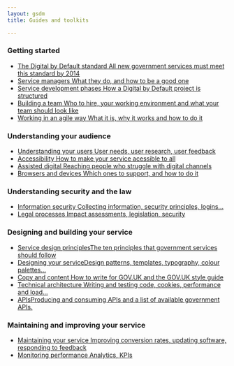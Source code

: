 ```yaml
---
layout: gsdm
title: Guides and toolkits

---
```

<div class="topic">
  <h3>Getting started</h3>
  <ul>
      <li><a href="/digital-by-default"><span class="title">The Digital by Default standard</span><span class="description">  All new government services must meet this standard by 2014</span></a></li>
      <li><a href="/guides/building-a-team/servicemanager.html"><span class="title">Service managers</span><span class="description">  What they do, and how to be a good one</span></a></li>
      <li><a href="/guides/phases"><span class="title">Service development phases</span><span class="description">  How a Digital by Default project is structured</span></a></li>
      <li><a href="/guides/building-a-team/"><span class="title">Building a team</span><span class="description">  Who to hire, your working environment and what your team should look like</span></a></li>
      <li><a href="/guides/working-in-an-agile-way/"><span class="title">Working in an agile way</span><span class="description">  What it is, why it works and how to do it</span></a></li>
  </ul>
</div>
<div class="topic">
<h3>Understanding your audience</h3>
  <ul>
      <li><a href="/guides/understanding-your-users/"><span class="title">Understanding your users</span><span class="description">  User needs, user research, user feedback</span></a></li>
      <li><a href="/guides/accessibility"><span class="title">Accessibility</span><span class="description">  How to make your service acessible to all</span></a></li>
      <li><a href="/guides/assisted-digital"><span class="title">Assisted digital</span><span class="description">  Reaching people who struggle with digital channels</span></a></li>
      <li><a href="/guides/designing-your-service/browsercompatibility.html"><span class="title">Browsers and devices</span><span class="description">  Which ones to support, and how to do it</span></a></li>
  </ul>
</div>
<div class="topic">
<h3>Understanding security and the law</h3>
<ul>
    <li><a href="/guides/information-security"><span class="title">Information security</span><span class="description">  Collecting information, security principles, logins...</span></a></li>
    <li><a href="/guides/legal-processes"><span class="title">Legal processes</span><span class="description"> Impact assessments, legislation, security</span></a></li>
</ul>
</div>
<div class="topic">
<h3>Designing and building your service</h3>
  <ul>
    <li><a href="/guides/designing-your-service/designprinciples.html"><span class="title">Service design principles</span><span class="description">The ten principles that government services should follow</span></a></li>
    <li><a href="/guides/designing-your-service"><span class="title">Designing your service</span><span class="description">Design patterns, templates, typography, colour palettes...</span></a></li>
    <li><a href="/guides/copy-and-content"><span class="title">Copy and content</span><span class="description">  How to write for GOV.UK and the GOV.UK style guide</span></a></li>
      <li><a href="/guides/technical-architecture"><span class="title">Technical architecture</span><span class="description">  Writing and testing code, cookies, performance and load...</span></a></li>
      <li><a href="/guides/apis/"><span class="title">APIs</span><span class="description">Producing and consuming APIs and a list of available government APIs.</span></a></li>
    </ul>
</div>
<div class="topic">
<h3>Maintaining and improving your service</h3>
  <ul>
      <li><a href="/guides/maintaining-services"><span class="title">Maintaining your service</span><span class="description">  Improving conversion rates, updating software,  responding to feedback</span></a></li>
      <li><a href="/guides/monitoring-performance"><span class="title">Monitoring performance</span><span class="description">  Analytics, KPIs</span></a></li>
  </ul>
</div>